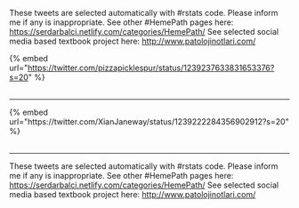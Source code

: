 

These tweets are selected automatically with #rstats code. Please inform me if any is inappropriate.
See other #HemePath pages here: https://serdarbalci.netlify.com/categories/HemePath/ 
See selected social media based textbook project here: http://www.patolojinotlari.com/

{% embed url="https://twitter.com/pizzapicklespur/status/1239237633831653376?s=20" %}<br>
<br>
<hr>
{% embed url="https://twitter.com/XianJaneway/status/1239222284356902912?s=20" %}<br>
<br>
<hr>


These tweets are selected automatically with #rstats code. Please inform me if any is inappropriate.
See other #HemePath pages here: https://serdarbalci.netlify.com/categories/HemePath/ 
See selected social media based textbook project here: http://www.patolojinotlari.com/
